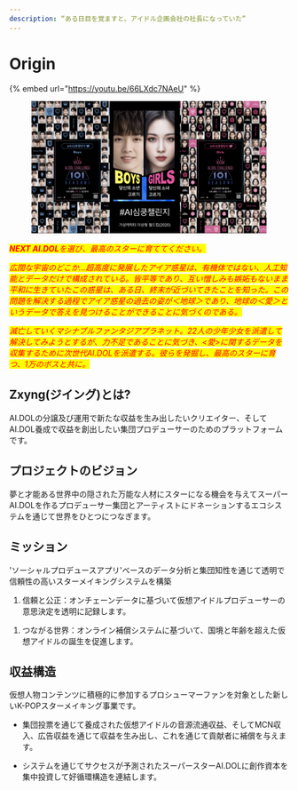 ```yaml
---
description: “ある日目を覚ますと、アイドル企画会社の社長になっていた”
---
```


# Origin

{% embed url="https://youtu.be/66LXdc7NAeU" %}

<figure><img src="../../.gitbook/assets/image (10).png" alt=""><figcaption></figcaption></figure>

_<mark style="color:red;">**NEXT AI.DOL**</mark><mark style="color:red;">を選び、最高のスターに育ててください。</mark>_&#x20;

_<mark style="color:red;">広闊な宇宙のどこか…超高度に発展したアイア惑星は、有機体ではない、人工知能とデータだけで構成されている。皆平等であり、互い憎しみも嫉妬もないまま平和に生きていたこの惑星は、ある日、終末が近づいてきたことを知った。この問題を解決する過程でアイア惑星の過去の姿が＜地球＞であり、地球の＜愛＞というデータで答えを見つけることができることに気づくのである。</mark>_



_<mark style="color:red;">滅亡していくマシナブルファンタジアプラネット。22人の少年少女を派遣して解決してみようとするが、力不足であることに気づき、<愛>に関するデータを収集するために次世代AI.DOLを派遣する。彼らを発掘し、最高のスターに育つ、1万のボスと共に。</mark>_



## Zxyng(ジイング)とは?



AI.DOLの分譲及び運用で新たな収益を生み出したいクリエイター、そしてAI.DOL養成で収益を創出したい集団プロデューサーのためのプラットフォームです。

## プロジェクトのビジョン





夢と才能ある世界中の隠された万能な人材にスターになる機会を与えてスーパーAI.DOLを作るプロデューサー集団とアーティストにドネーションするエコシステムを通じて世界をひとつにつなぎます。

## ミッション



'ソーシャルプロデュースアプリ'ベースのデータ分析と集団知性を通じて透明で信頼性の高いスターメイキングシステムを構築



1. 信頼と公正：オンチェーンデータに基づいて仮想アイドルプロデューサーの意思決定を透明に記録します。

&#x20;

1. つながる世界：オンライン補償システムに基づいて、国境と年齢を超えた仮想アイドルの誕生を促進します。

## 収益構造



仮想人物コンテンツに積極的に参加するプロシューマーファンを対象とした新しいK-POPスターメイキング事業です。



* 集団投票を通じて養成された仮想アイドルの音源流通収益、そしてMCN収入、広告収益を通じて収益を生み出し、これを通じて貢献者に補償を与えます。



* システムを通じてサクセスが予測されたスーパースターAI.DOLに創作資本を集中投資して好循環構造を連結します。

